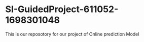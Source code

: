 # SI-GuidedProject-611052-1698301048
This is our reposotory for our project of Online prediction Model

